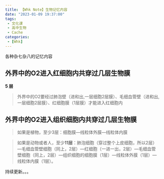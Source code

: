 ```yaml
---
title: 【Whk Note】生物记忆内容
date: "2023-01-09 19:37:00"
tags:
 - 文化课
 - 高中生物
 - Cache
categories:
 - [Whk]
---
```


各种杂七杂八的记忆内容

<!--more-->

## 外界中的O2进入红细胞内共穿过几层生物膜

**5 层**

> 外界中的O2要经过肺泡壁（进和出,一层细胞2层膜）、毛细血管壁（进和出,一层细胞2层膜）、红细胞膜（1层膜）才能进入红细胞内

## 外界中的O2进入组织细胞内共穿过几层生物膜

> 如果是植物，至少3层：细胞膜—线粒体外膜—线粒体内膜

> 如果是动物或者人，至少**11层**：肺泡细胞（穿过整个上皮细胞，所以2层）—毛细血管壁细胞（同上，2层）—红细胞（一进一出，2层）—毛细血管壁细胞（同上，2层）—组织细胞的细胞膜（1层）—线粒体外膜（1层）—线粒体内膜（1层）。

持续更新。。。
